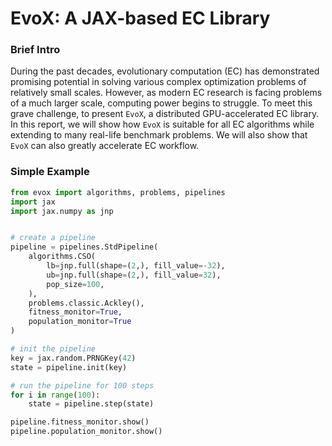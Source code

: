 # EvoX: A JAX-based EC Library

### Brief Intro
During the past decades, evolutionary computation (EC) has demonstrated promising potential in
solving various complex optimization problems of relatively small scales. However, as modern 
EC research is facing problems of a much larger scale, computing power begins to struggle. To
meet this grave challenge, to present `EvoX`, a distributed GPU-accelerated EC library.
In this report, we will show how `EvoX` is suitable for all EC algorithms while extending
to many real-life benchmark problems. We will also show that `EvoX` can also greatly 
accelerate EC workflow.

### Simple Example

```python
from evox import algorithms, problems, pipelines
import jax
import jax.numpy as jnp


# create a pipeline
pipeline = pipelines.StdPipeline(
    algorithms.CSO(
        lb=jnp.full(shape=(2,), fill_value=-32),
        ub=jnp.full(shape=(2,), fill_value=32),
        pop_size=100,
    ),
    problems.classic.Ackley(),
    fitness_monitor=True,
    population_monitor=True
)

# init the pipeline
key = jax.random.PRNGKey(42)
state = pipeline.init(key)

# run the pipeline for 100 steps
for i in range(100):
    state = pipeline.step(state)

pipeline.fitness_monitor.show()
pipeline.population_monitor.show()
```